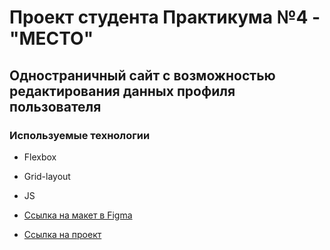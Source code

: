 # Проект студента Практикума №4 - "МЕСТО"

## Одностраничный сайт с возможностью редактирования данных профиля пользователя  

### Используемые технологии
* Flexbox
* Grid-layout
* JS 

* [Ссылка на макет в Figma](https://www.figma.com/file/2cn9N9jSkmxD84oJik7xL7/JavaScript.-Sprint-4?node-id=0%3A1)

* [Ссылка на проект](https://daniilpnmrv.github.io/mesto/)
